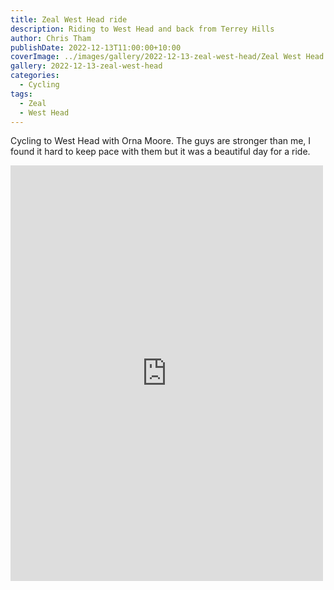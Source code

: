 ```yaml
---
title: Zeal West Head ride
description: Riding to West Head and back from Terrey Hills
author: Chris Tham
publishDate: 2022-12-13T11:00:00+10:00
coverImage: ../images/gallery/2022-12-13-zeal-west-head/Zeal West Head (3).jpeg
gallery: 2022-12-13-zeal-west-head
categories:
  - Cycling
tags:
  - Zeal
  - West Head
---
```


Cycling to West Head with Orna Moore. The guys are stronger than me, I found it hard to keep pace with them but it was a beautiful day for a ride.

<iframe src="https://www.facebook.com/plugins/post.php?href=https%3A%2F%2Fwww.facebook.com%2Fchris1.tham%2Fposts%2Fpfbid0Cmfz2qDqQcpoDW8CMnmcdAzxBL8KM9BSNArHQFoFufssAWNR2w6ZYF4w8ZWm4iuWl&show_text=true&width=500" width="500" height="665" style="border:none;overflow:hidden" scrolling="no" frameborder="0" allowfullscreen="true" allow="autoplay; clipboard-write; encrypted-media; picture-in-picture; web-share"></iframe>
